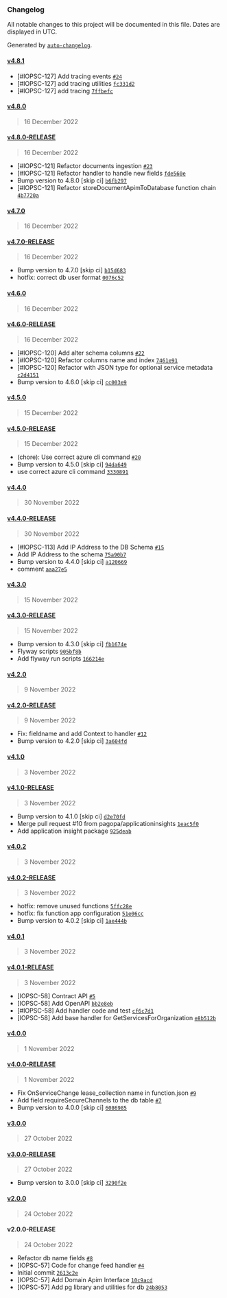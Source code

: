 ### Changelog

All notable changes to this project will be documented in this file. Dates are displayed in UTC.

Generated by [`auto-changelog`](https://github.com/CookPete/auto-changelog).

#### [v4.8.1](https://github.com/pagopa/io-developer-portal-service-data/compare/v4.8.0...v4.8.1)

- [#IOPSC-127] Add tracing events [`#24`](https://github.com/pagopa/io-developer-portal-service-data/pull/24)
- [#IOPSC-127] add tracing utilities [`fc331d2`](https://github.com/pagopa/io-developer-portal-service-data/commit/fc331d222a4481bfa59394b2f50d0c8b01ed6adb)
- [#IOPSC-127] add tracing [`7ffbefc`](https://github.com/pagopa/io-developer-portal-service-data/commit/7ffbefce1bbe12831c370cc2f62fc4e7b98d5eb5)

#### [v4.8.0](https://github.com/pagopa/io-developer-portal-service-data/compare/v4.8.0-RELEASE...v4.8.0)

> 16 December 2022

#### [v4.8.0-RELEASE](https://github.com/pagopa/io-developer-portal-service-data/compare/v4.7.0...v4.8.0-RELEASE)

> 16 December 2022

- [#IOPSC-121] Refactor documents ingestion [`#23`](https://github.com/pagopa/io-developer-portal-service-data/pull/23)
- [#IOPSC-121] Refactor handler to handle new fields [`fde560e`](https://github.com/pagopa/io-developer-portal-service-data/commit/fde560e3ee1536726fa4ec9504abbe1ac5c29f9a)
- Bump version to 4.8.0 [skip ci] [`b6fb297`](https://github.com/pagopa/io-developer-portal-service-data/commit/b6fb297cde62da4063ea3d9e0f8b88095f4903e6)
- [#IOPSC-121] Refactor storeDocumentApimToDatabase function chain [`4b7720a`](https://github.com/pagopa/io-developer-portal-service-data/commit/4b7720a22cbef41cb421e23d12b7bcdbc2a0c76b)

#### [v4.7.0](https://github.com/pagopa/io-developer-portal-service-data/compare/v4.7.0-RELEASE...v4.7.0)

> 16 December 2022

#### [v4.7.0-RELEASE](https://github.com/pagopa/io-developer-portal-service-data/compare/v4.6.0...v4.7.0-RELEASE)

> 16 December 2022

- Bump version to 4.7.0 [skip ci] [`b15d683`](https://github.com/pagopa/io-developer-portal-service-data/commit/b15d683280568b5af2e2a12284424cf9d38af247)
- hotfix: correct db user format [`0076c52`](https://github.com/pagopa/io-developer-portal-service-data/commit/0076c52f4d7f7072a082a489ca8bf12e52ec1f85)

#### [v4.6.0](https://github.com/pagopa/io-developer-portal-service-data/compare/v4.6.0-RELEASE...v4.6.0)

> 16 December 2022

#### [v4.6.0-RELEASE](https://github.com/pagopa/io-developer-portal-service-data/compare/v4.5.0...v4.6.0-RELEASE)

> 16 December 2022

- [#IOPSC-120] Add alter schema columns [`#22`](https://github.com/pagopa/io-developer-portal-service-data/pull/22)
- [#IOPSC-120] Refactor columns name and index [`7461e91`](https://github.com/pagopa/io-developer-portal-service-data/commit/7461e913a18736ee7f7afc0b707d0e65f1c32910)
- [#IOPSC-120] Refactor with JSON type for optional service metadata [`c2d4151`](https://github.com/pagopa/io-developer-portal-service-data/commit/c2d41518cc6957465f9419273732be71c68f5192)
- Bump version to 4.6.0 [skip ci] [`cc003e9`](https://github.com/pagopa/io-developer-portal-service-data/commit/cc003e9d083e3d86132c994c082fdba0ab30699f)

#### [v4.5.0](https://github.com/pagopa/io-developer-portal-service-data/compare/v4.5.0-RELEASE...v4.5.0)

> 15 December 2022

#### [v4.5.0-RELEASE](https://github.com/pagopa/io-developer-portal-service-data/compare/v4.4.0...v4.5.0-RELEASE)

> 15 December 2022

- (chore): Use correct azure cli command [`#20`](https://github.com/pagopa/io-developer-portal-service-data/pull/20)
- Bump version to 4.5.0 [skip ci] [`94da649`](https://github.com/pagopa/io-developer-portal-service-data/commit/94da6498bb9b327c8a13655f038e7748258a642e)
- use correct azure cli command [`3330891`](https://github.com/pagopa/io-developer-portal-service-data/commit/3330891b2ea2d02b85bd6ee4e81f6165851e6f0c)

#### [v4.4.0](https://github.com/pagopa/io-developer-portal-service-data/compare/v4.4.0-RELEASE...v4.4.0)

> 30 November 2022

#### [v4.4.0-RELEASE](https://github.com/pagopa/io-developer-portal-service-data/compare/v4.3.0...v4.4.0-RELEASE)

> 30 November 2022

- [#IOPSC-113] Add IP Address to the DB Schema [`#15`](https://github.com/pagopa/io-developer-portal-service-data/pull/15)
- Add IP Address to the schema [`75a90b7`](https://github.com/pagopa/io-developer-portal-service-data/commit/75a90b746466c62cbde63bee6c177341dda64511)
- Bump version to 4.4.0 [skip ci] [`a120669`](https://github.com/pagopa/io-developer-portal-service-data/commit/a1206699eaf4154bc9a76ef8bddad24ca900f71b)
- comment [`aaa27e5`](https://github.com/pagopa/io-developer-portal-service-data/commit/aaa27e55d1d9558466b19703b74b1d02c845d445)

#### [v4.3.0](https://github.com/pagopa/io-developer-portal-service-data/compare/v4.3.0-RELEASE...v4.3.0)

> 15 November 2022

#### [v4.3.0-RELEASE](https://github.com/pagopa/io-developer-portal-service-data/compare/v4.2.0...v4.3.0-RELEASE)

> 15 November 2022

- Bump version to 4.3.0 [skip ci] [`fb1674e`](https://github.com/pagopa/io-developer-portal-service-data/commit/fb1674edff5708bd01eb847f39011113d22d0512)
- Flyway scripts [`905bf8b`](https://github.com/pagopa/io-developer-portal-service-data/commit/905bf8bf461e3cb86f369e58c1245c6d53a0d248)
- Add flyway run scripts [`166214e`](https://github.com/pagopa/io-developer-portal-service-data/commit/166214e7c709c444449c40bda8573fbc35b3cc67)

#### [v4.2.0](https://github.com/pagopa/io-developer-portal-service-data/compare/v4.2.0-RELEASE...v4.2.0)

> 9 November 2022

#### [v4.2.0-RELEASE](https://github.com/pagopa/io-developer-portal-service-data/compare/v4.1.0...v4.2.0-RELEASE)

> 9 November 2022

- Fix: fieldname and add Context to handler [`#12`](https://github.com/pagopa/io-developer-portal-service-data/pull/12)
- Bump version to 4.2.0 [skip ci] [`3a604fd`](https://github.com/pagopa/io-developer-portal-service-data/commit/3a604fdce0464827fa81016ba6a6936f988d8693)

#### [v4.1.0](https://github.com/pagopa/io-developer-portal-service-data/compare/v4.1.0-RELEASE...v4.1.0)

> 3 November 2022

#### [v4.1.0-RELEASE](https://github.com/pagopa/io-developer-portal-service-data/compare/v4.0.2...v4.1.0-RELEASE)

> 3 November 2022

- Bump version to 4.1.0 [skip ci] [`d2e70fd`](https://github.com/pagopa/io-developer-portal-service-data/commit/d2e70fddef86acd76d897c16d3dd8c7c6c72cc65)
- Merge pull request #10 from pagopa/applicationinsights [`1eac5f0`](https://github.com/pagopa/io-developer-portal-service-data/commit/1eac5f0cf8b2111ccf6d4a5412507f59c58368eb)
- Add application insight package [`925deab`](https://github.com/pagopa/io-developer-portal-service-data/commit/925deabfed6709d5104835b9eba95e8588003c2e)

#### [v4.0.2](https://github.com/pagopa/io-developer-portal-service-data/compare/v4.0.2-RELEASE...v4.0.2)

> 3 November 2022

#### [v4.0.2-RELEASE](https://github.com/pagopa/io-developer-portal-service-data/compare/v4.0.1...v4.0.2-RELEASE)

> 3 November 2022

- hotfix: remove unused functions [`5ffc28e`](https://github.com/pagopa/io-developer-portal-service-data/commit/5ffc28eac6683b1d1798b8dee9601b2a4682a12b)
- hotfix: fix function app configuration [`51e06cc`](https://github.com/pagopa/io-developer-portal-service-data/commit/51e06cc2b9afa42cc956cc3c388ab5e9f8192e00)
- Bump version to 4.0.2 [skip ci] [`1ae444b`](https://github.com/pagopa/io-developer-portal-service-data/commit/1ae444bdb2a3b6fbe1027cf91953660eaf72dba3)

#### [v4.0.1](https://github.com/pagopa/io-developer-portal-service-data/compare/v4.0.1-RELEASE...v4.0.1)

> 3 November 2022

#### [v4.0.1-RELEASE](https://github.com/pagopa/io-developer-portal-service-data/compare/v4.0.0...v4.0.1-RELEASE)

> 3 November 2022

- [IOPSC-58] Contract API [`#5`](https://github.com/pagopa/io-developer-portal-service-data/pull/5)
- [IOPSC-58] Add OpenAPI [`bb2e8eb`](https://github.com/pagopa/io-developer-portal-service-data/commit/bb2e8eb771945bccb727456c1e26ac91016d30ee)
- [#IOPSC-58] Add handler code and test [`cf6c7d1`](https://github.com/pagopa/io-developer-portal-service-data/commit/cf6c7d188f85129d206e5faaad4a29cb67a74849)
- [IOPSC-58] Add base handler for GetServicesForOrganization [`e8b512b`](https://github.com/pagopa/io-developer-portal-service-data/commit/e8b512b72c4b695f7532fdc748f3e5fafbf4fdab)

#### [v4.0.0](https://github.com/pagopa/io-developer-portal-service-data/compare/v4.0.0-RELEASE...v4.0.0)

> 1 November 2022

#### [v4.0.0-RELEASE](https://github.com/pagopa/io-developer-portal-service-data/compare/v3.0.0...v4.0.0-RELEASE)

> 1 November 2022

- Fix OnServiceChange lease_collection name in function.json [`#9`](https://github.com/pagopa/io-developer-portal-service-data/pull/9)
- Add field requireSecureChannels to the db table [`#7`](https://github.com/pagopa/io-developer-portal-service-data/pull/7)
- Bump version to 4.0.0 [skip ci] [`6086985`](https://github.com/pagopa/io-developer-portal-service-data/commit/60869854c307ed8172847fa1b54536bc3b82c73c)

#### [v3.0.0](https://github.com/pagopa/io-developer-portal-service-data/compare/v3.0.0-RELEASE...v3.0.0)

> 27 October 2022

#### [v3.0.0-RELEASE](https://github.com/pagopa/io-developer-portal-service-data/compare/v2.0.0...v3.0.0-RELEASE)

> 27 October 2022

- Bump version to 3.0.0 [skip ci] [`3290f2e`](https://github.com/pagopa/io-developer-portal-service-data/commit/3290f2e294c8b98ec3534ac5370b9ffe4aaead3e)

#### [v2.0.0](https://github.com/pagopa/io-developer-portal-service-data/compare/v2.0.0-RELEASE...v2.0.0)

> 24 October 2022

#### v2.0.0-RELEASE

> 24 October 2022

- Refactor db name fields [`#8`](https://github.com/pagopa/io-developer-portal-service-data/pull/8)
- [IOPSC-57] Code for change feed handler [`#4`](https://github.com/pagopa/io-developer-portal-service-data/pull/4)
- Initial commit [`2613c2e`](https://github.com/pagopa/io-developer-portal-service-data/commit/2613c2e8299658242173c8565e991ca566b54a83)
- [IOPSC-57] Add Domain Apim Interface [`10c9acd`](https://github.com/pagopa/io-developer-portal-service-data/commit/10c9acdc65cc3a64e490aedec123110433aca660)
- [IOPSC-57] Add pg library and utilities for db [`24b8053`](https://github.com/pagopa/io-developer-portal-service-data/commit/24b805365f1c2aadb02eb9b58d1923a1aec922ad)

